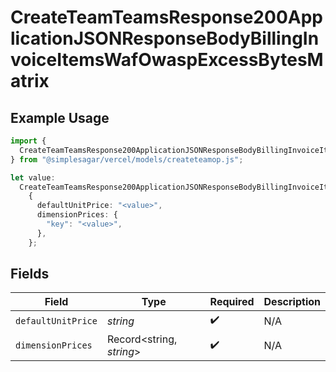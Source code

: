 # CreateTeamTeamsResponse200ApplicationJSONResponseBodyBillingInvoiceItemsWafOwaspExcessBytesMatrix

## Example Usage

```typescript
import {
  CreateTeamTeamsResponse200ApplicationJSONResponseBodyBillingInvoiceItemsWafOwaspExcessBytesMatrix,
} from "@simplesagar/vercel/models/createteamop.js";

let value:
  CreateTeamTeamsResponse200ApplicationJSONResponseBodyBillingInvoiceItemsWafOwaspExcessBytesMatrix =
    {
      defaultUnitPrice: "<value>",
      dimensionPrices: {
        "key": "<value>",
      },
    };
```

## Fields

| Field                    | Type                     | Required                 | Description              |
| ------------------------ | ------------------------ | ------------------------ | ------------------------ |
| `defaultUnitPrice`       | *string*                 | :heavy_check_mark:       | N/A                      |
| `dimensionPrices`        | Record<string, *string*> | :heavy_check_mark:       | N/A                      |
